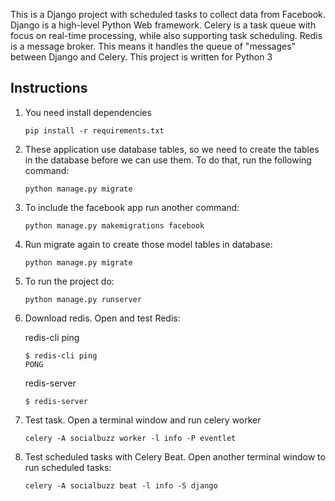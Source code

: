 This is a Django project with scheduled tasks to collect data from Facebook. Django is a high-level Python Web framework. Celery is a task queue with focus on real-time processing, while also supporting task scheduling. Redis is a message broker. This means it handles the queue of "messages" between Django and Celery.
This project is written for Python 3

## Instructions
1. You need install dependencies
    ```
    pip install -r requirements.txt
    ```
2. These application use database tables, so we need to create the tables in the database before we can use them. To do that, run the following command:
    ```
    python manage.py migrate
    ```
3. To include the facebook app run another command:
    ```
    python manage.py makemigrations facebook
    ```
4. Run migrate again to create those model tables in database:
    ```
    python manage.py migrate
    ```
5. To run the project do:
    ```
    python manage.py runserver
    ```
6. Download redis. Open and test Redis:

    redis-cli ping
    ```
    $ redis-cli ping
    PONG
    ```
    redis-server
    ```
    $ redis-server
    ```
7.  Test task. Open a terminal window and run celery worker
    ```
    celery -A socialbuzz worker -l info -P eventlet
    ```
8. Test scheduled tasks with Celery Beat. Open another terminal window to run scheduled tasks:
    ```
    celery -A socialbuzz beat -l info -S django
    ```
